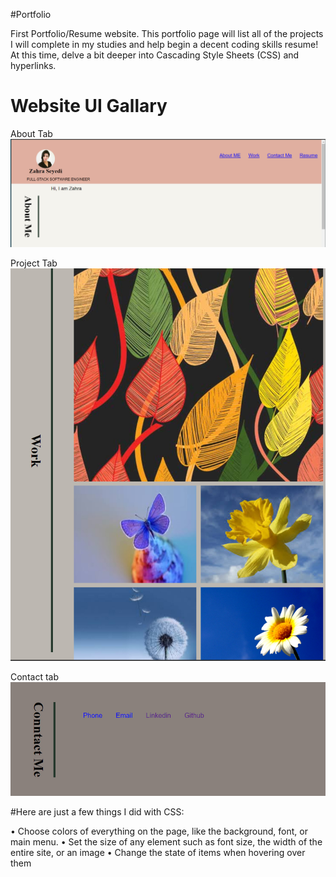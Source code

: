 #Portfolio

First Portfolio/Resume website. This portfolio page will list all of the projects I will complete in my studies and help begin a decent coding skills resume! 
At this time,  delve a bit deeper into Cascading Style Sheets (CSS) and hyperlinks.

# Website UI Gallary 

About Tab
![](https://github.com/zahra315/portfolio/blob/main/image/Untitled-1.jpg)


Project Tab
![](https://github.com/zahra315/portfolio/blob/main/image/Untitled-4.jpg)

Contact tab
![](https://github.com/zahra315/portfolio/blob/main/image/Untitled-5.jpg)

#Here are just a few things I did with CSS:

•	Choose colors of everything on the page, like the background, font, or main menu.
•	Set the size of any element such as font size, the width of the entire site, or an image
•	Change the state of items when hovering over them
